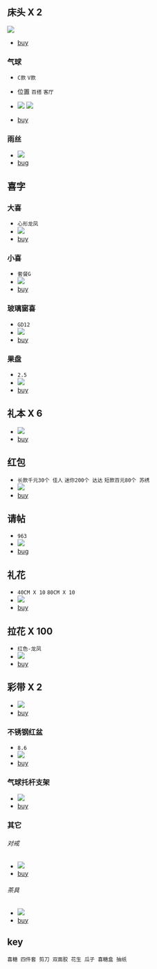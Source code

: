 ## 床头 X 2
![](https://img.alicdn.com/imgextra/i2/36219283/TB2GDa6nGSWBuNjSsrbXXa0mVXa_!!36219283.jpg)

* [buy](https://item.taobao.com/item.htm?ut_sk=1.WB8UmjrtDHIDABnU8bx//1c/_21380790_1534568486819.TaoPassword-Weixin.1&id=569102135213&sourceType=item&price=99&origin_price=198&suid=3EF26233-C8E7-40F4-B5AB-4268218A42DD&cpp=1&shareurl=true&spm=a313p.22.o4.965307517066&short_name=h.3eu7sYd&cv=elnCGIfFOw&sm=4250fc&app=chrome)

### 气球
* `C款`  `V款`
* 位置
	`百搭` `客厅`

* ![](https://gd4.alicdn.com/imgextra/i1/129738736/TB2hBlPd7fb_uJkHFrdXXX2IVXa_!!129738736.jpg_400x400.jpg)
	![](https://gd2.alicdn.com/imgextra/i1/129738736/TB2rirrl3KTBuNkSne1XXaJoXXa_!!129738736.jpg_400x400.jpg)

* [buy](https://item.taobao.com/item.htm?spm=2013.1.0.0.41ef3bd2TKE9vG&id=542771436204&scm=1007.12144.81309.42296_42296&pvid=c764c8bd-9ab7-4899-9007-7d1896f32236&utparam=%7B%22x_hestia_source%22%3A%2242296%22%2C%22x_object_type%22%3A%22item%22%2C%22x_mt%22%3A0%2C%22x_src%22%3A%2242296%22%2C%22x_pos%22%3A3%2C%22x_pvid%22%3A%22c764c8bd-9ab7-4899-9007-7d1896f32236%22%2C%22x_object_id%22%3A542771436204%7D&utparam=%7B%22x_hestia_source%22%3A%2242296%22%2C%22x_object_type%22%3A%22item%22%2C%22x_mt%22%3A0%2C%22x_src%22%3A%2242296%22%2C%22x_pos%22%3A3%2C%22x_pvid%22%3A%22c764c8bd-9ab7-4899-9007-7d1896f32236%22%2C%22x_object_id%22%3A542771436204%7D)

### 雨丝
* ![](https://gd1.alicdn.com/imgextra/i4/129738736/TB2m.DPBuuSBuNjSsziXXbq8pXa_!!129738736.jpg)
* [bug](https://item.taobao.com/item.htm?spm=a1z10.5-c-s.w4002-14967154562.44.6211582bm833y4&id=565808156819)

## 喜字
### 大喜
* `心形龙凤`
* ![](https://gd4.alicdn.com/imgextra/i4/129738736/TB29uAGj9YH8KJjSspdXXcRgVXa_!!129738736.jpg_400x400.jpg)
* [buy](https://item.taobao.com/item.htm?ut_sk=1.WB8UmjrtDHIDABnU8bx//1c/_21380790_1534568486819.TaoPassword-Weixin.1&id=38660925145&sourceType=item&price=4.9-19&origin_price=5-19.1&suid=1B1F1D0E-2179-4966-A4B0-62BC7F759EF3&cpp=1&shareurl=true&spm=a313p.22.2av.965183265285&short_name=h.3V0qwv0&cv=9LYOGIfD2x&sm=7130a2&app=chrome)

### 小喜
* `套餐G`
* ![](https://gd2.alicdn.com/imgextra/i3/129738736/TB24L90sDlYBeNjSszcXXbwhFXa_!!129738736.jpg_400x400.jpg)
* [buy](https://item.taobao.com/item.htm?ut_sk=1.WB8UmjrtDHIDABnU8bx//1c/_21380790_1534568486819.TaoPassword-Weixin.1&id=569294242881&sourceType=item&price=8.5-49&origin_price=10.63-61.25&suid=C976D2EA-AE19-4B15-94D8-10B7488AC77A&cpp=1&shareurl=true&spm=a313p.22.2xx.965313038330&short_name=h.3V0Ip6T&cv=Jz7jGIfyJl&sm=d33f6e&app=chrome)

### 玻璃窗喜
* `GD12`
* ![](https://gd1.alicdn.com/imgextra/i1/129738736/TB2ROa1bgKTBuNkSne1XXaJoXXa_!!129738736.jpg_400x400.jpg)
* [buy](https://item.taobao.com/item.htm?ut_sk=1.WB8UmjrtDHIDABnU8bx//1c/_21380790_1534568486819.TaoPassword-Weixin.1&id=532539519629&sourceType=item&price=3.9-6.8&origin_price=5.7-8.6&suid=339EA057-BB7E-447F-940C-3B01EC7923BC&cpp=1&shareurl=true&spm=a313p.22.24i.965315912313&short_name=h.3V0vtQ8&cv=COAJGIfBVA&sm=a84e2b&app=chrome)

### 果盘
* `2.5`
* ![](https://gd4.alicdn.com/imgextra/i1/129738736/TB2MglFbG9I.eBjy0FeXXXqwFXa_!!129738736.jpg_400x400.jpg)
* [buy](https://item.taobao.com/item.htm?ut_sk=1.WB8UmjrtDHIDABnU8bx//1c/_21380790_1534568486819.TaoPassword-Weixin.1&id=14871358661&sourceType=item&price=1.2-11.6&suid=D2D91C2F-CA14-4627-A293-EB1C49A5DC04&cpp=1&shareurl=true&spm=a313p.22.2qd.965139130928&short_name=h.3V2s37k&cv=BG8uGIfDis&sm=ccef97&app=chrome)

## 礼本 X 6
* ![](https://gd1.alicdn.com/imgextra/i1/129738736/TB2byACAYBmpuFjSZFAXXaQ0pXa_!!129738736.jpg)
* [buy](https://item.taobao.com/item.htm?ut_sk=1.WB8UmjrtDHIDABnU8bx//1c/_21380790_1534568486819.TaoPassword-Weixin.1&id=13493599876&sourceType=item&price=3.5&suid=69FF10CF-B40B-414E-B25E-02A7D89C2DE9&cpp=1&shareurl=true&spm=a313p.22.ep.964996764994&short_name=h.3euvtcl&cv=luAgGIfAk5&sm=7e9c9b&app=chrome)

## 红包
* `长款千元30个 佳人` `迷你200个 达达` `短款百元80个 苏绣`
* ![](https://gd4.alicdn.com/imgextra/i4/129738736/TB2M3EselHH8KJjy0FbXXcqlpXa_!!129738736.jpg_400x400.jpg)
* [buy](https://item.taobao.com/item.htm?spm=a1z10.3-c-s.w4002-14967154510.28.5a481c9dmPi9X6&id=530676324352)

## 请帖
* `963`
* ![](https://gd2.alicdn.com/imgextra/i4/129738736/TB2etvItItnpuFjSZFKXXalFFXa_!!129738736.jpg_400x400.jpg)
* [bug](https://item.taobao.com/item.htm?ut_sk=1.WB8UmjrtDHIDABnU8bx//1c/_21380790_1534568486819.TaoPassword-Weixin.1&id=37561617384&sourceType=item&price=0.2-0.68&origin_price=0.37-0.85&suid=38430A23-046C-4B83-A8BC-A0DCB8BC31D0&cpp=1&shareurl=true&spm=a313p.22.335.965318513022&short_name=h.3euxzh4&cv=5O1DGIfzAp&sm=134949&app=chrome)

## 礼花
* `40CM X 10` `80CM X 10`
* ![](https://gd1.alicdn.com/imgextra/i4/129738736/TB2W6QOtXOWBuNjy0FiXXXFxVXa_!!129738736.jpg)
* [buy](https://item.taobao.com/item.htm?spm=2013.1.0.0.21945cb3vQUtqv&id=14586008102)

## 拉花 X 100
* `红色-龙凤`
* ![](https://gd1.alicdn.com/imgextra/i3/129738736/TB2fWiAdNSYBuNjSspjXXX73VXa_!!129738736.jpg_400x400.jpg)
* [buy](https://item.taobao.com/item.htm?ut_sk=1.WB8UmjrtDHIDABnU8bx//1c/_21380790_1534568486819.TaoPassword-Weixin.1&id=13386291040&sourceType=item&price=1.9-6.8&origin_price=2.11-7.56&suid=5939CB0C-44EA-4D9F-912E-46DB76DCAE92&sm=2db773)

## 彩带 X 2
* ![](https://gd3.alicdn.com/imgextra/i3/129738736/TB2CBz7xhxmpuFjSZFNXXXrRXXa_!!129738736.jpg)
* [buy](https://item.taobao.com/item.htm?ut_sk=1.WB8UmjrtDHIDABnU8bx//1c/_21380790_1534670637900.TaoPassword-Weixin.1&id=13158586428&sourceType=item&price=1.1-1.3&origin_price=1.8-2&suid=81E7B521-ED91-4989-8A85-6C64FDC75795&cpp=1&shareurl=true&spm=a313p.22.1ug.965413462894&short_name=h.3VZitQH&cv=0Aj5GI56Br&sm=02c45f&app=chrome)

### 不锈钢红盆
* `8.6`
* ![](https://gd1.alicdn.com/imgextra/i3/129738736/TB2Wgm8XW3PyuJjy1zkXXcjRFXa_!!129738736.jpg_400x400.jpg)
* [buy](https://item.taobao.com/item.htm?ut_sk=1.WB8UmjrtDHIDABnU8bx//1c/_21380790_1534568486819.TaoPassword-Weixin.1&id=17634106642&sourceType=item&price=8.6-28.6&origin_price=9-29&suid=9D660897-56E1-4DAE-A8C3-4241F987E793&cpp=1&shareurl=true&spm=a313p.22.3s.965140650406&short_name=h.3eusdLD&cv=PJjSGIfDWb&sm=682b7a&app=chrome)

### 气球托杆支架
* ![](https://gd3.alicdn.com/imgextra/i4/129738736/TB2GbDqpXmWBuNjSspdXXbugXXa_!!129738736.jpg)
* [buy](https://item.taobao.com/item.htm?spm=a1z10.3-c-s.w4002-14967154510.32.1d081c9dykW4gJ&id=568780880363)

### 其它
###### 对戒
* ![](https://gd3.alicdn.com/imgextra/i2/129738736/TB2LbjTk.OWBKNjSZKzXXXfWFXa_!!129738736.jpg_400x400.jpg)
* [buy](https://item.taobao.com/item.htm?spm=a1z10.3-c-s.w4002-14967154510.9.48da1c9di7brpO&id=573568098362)

###### 茶具
* ![](https://gd3.alicdn.com/imgextra/i4/129738736/TB2pX8KgL5TBuNjSspcXXbnGFXa_!!129738736.jpg_400x400.jpg)
* [buy](https://item.taobao.com/item.htm?spm=a1z10.1-c-s.w9304893-14967154519.13.4abb4196kyr4be&id=13086445606)



## key

    喜糖 四件套 剪刀 双面胶 花生 瓜子 喜糖盒 抽纸